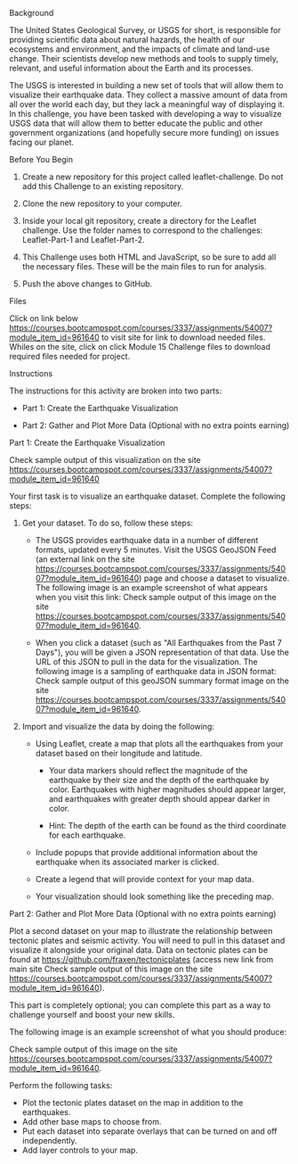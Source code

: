 Background

The United States Geological Survey, or USGS for short, is responsible for providing scientific data about natural hazards, the health of our ecosystems and environment, and the impacts of climate and land-use change. Their scientists develop new methods and tools to supply timely, relevant, and useful information about the Earth and its processes.

The USGS is interested in building a new set of tools that will allow them to visualize their earthquake data. They collect a massive amount of data from all over the world each day, but they lack a meaningful way of displaying it. In this challenge, you have been tasked with developing a way to visualize USGS data that will allow them to better educate the public and other government organizations (and hopefully secure more funding) on issues facing our planet.

Before You Begin

1. Create a new repository for this project called leaflet-challenge. Do not add this Challenge to an existing repository.

2. Clone the new repository to your computer.

3. Inside your local git repository, create a directory for the Leaflet challenge. Use the folder names to correspond to the challenges: Leaflet-Part-1 and Leaflet-Part-2.

4. This Challenge uses both HTML and JavaScript, so be sure to add all the necessary files. These will be the main files to run for analysis.

5. Push the above changes to GitHub.

Files

Click on link below https://courses.bootcampspot.com/courses/3337/assignments/54007?module_item_id=961640 
 to visit site for link to download needed files. Whiles on the site, click on click Module 15 Challenge files to download required files needed for project.

Instructions

The instructions for this activity are broken into two parts:
* Part 1: Create the Earthquake Visualization

* Part 2: Gather and Plot More Data (Optional with no extra points earning)

Part 1: Create the Earthquake Visualization

Check sample output of this visualization on the site https://courses.bootcampspot.com/courses/3337/assignments/54007?module_item_id=961640

Your first task is to visualize an earthquake dataset. Complete the following steps:

1. Get your dataset. To do so, follow these steps:
    * The USGS provides earthquake data in a number of different formats, updated every 5 minutes. Visit the USGS GeoJSON Feed (an external link on the site https://courses.bootcampspot.com/courses/3337/assignments/54007?module_item_id=961640) page and choose a dataset to visualize. The following image is an example screenshot of what appears when you visit this link:
Check sample output of this image on the site https://courses.bootcampspot.com/courses/3337/assignments/54007?module_item_id=961640.

    * When you click a dataset (such as "All Earthquakes from the Past 7 Days"), you will be given a JSON representation of that data. Use the URL of this JSON to pull in the data for the visualization. The following image is a sampling of earthquake data in JSON format:
Check sample output of this geoJSON summary format image on the site https://courses.bootcampspot.com/courses/3337/assignments/54007?module_item_id=961640.

2. Import and visualize the data by doing the following:
    * Using Leaflet, create a map that plots all the earthquakes from your dataset based on their longitude and latitude.

        * Your data markers should reflect the magnitude of the earthquake by their size and the depth of the earthquake by color. Earthquakes with higher magnitudes should appear larger, and earthquakes with greater depth should appear darker in color.

        * Hint: The depth of the earth can be found as the third coordinate for each earthquake.

    * Include popups that provide additional information about the earthquake when its associated marker is clicked.

    * Create a legend that will provide context for your map data.

    * Your visualization should look something like the preceding map.

Part 2: Gather and Plot More Data (Optional with no extra points earning)

Plot a second dataset on your map to illustrate the relationship between tectonic plates and seismic activity. You will need to pull in this dataset and visualize it alongside your original data. Data on tectonic plates can be found at https://github.com/fraxen/tectonicplates (access new link from main site Check sample output of this image on the site https://courses.bootcampspot.com/courses/3337/assignments/54007?module_item_id=961640).

This part is completely optional; you can complete this part as a way to challenge yourself and boost your new skills.

The following image is an example screenshot of what you should produce:

Check sample output of this image on the site https://courses.bootcampspot.com/courses/3337/assignments/54007?module_item_id=961640.

Perform the following tasks:

* Plot the tectonic plates dataset on the map in addition to the earthquakes.
* Add other base maps to choose from.
* Put each dataset into separate overlays that can be turned on and off independently.
* Add layer controls to your map.
